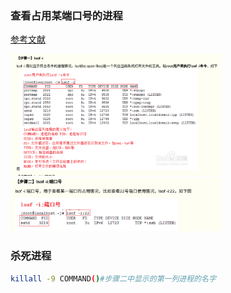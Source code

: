 ### **查看占用某端口号的进程**

[参考文献](![image-20211104165716593](image/查看进程.pic/image-20211104165716593.png))

<img src="image/查看进程.pic/image-20211104165629285.png" alt="image-20211104165629285" style="zoom: 33%;" />



<img src="image/查看进程.pic/image-20211104165654039.png" alt="image-20211104165654039" style="zoom:33%;" />

### 杀死进程

```bash
killall -9 COMMAND()#步骤二中显示的第一列进程的名字
```

